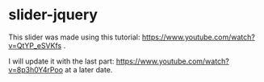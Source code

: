 # slider-jquery
This slider was made using this tutorial: https://www.youtube.com/watch?v=QtYP_eSVKfs .


I will update it with the last part: https://www.youtube.com/watch?v=8p3h0Y4rPoo at a later date.
